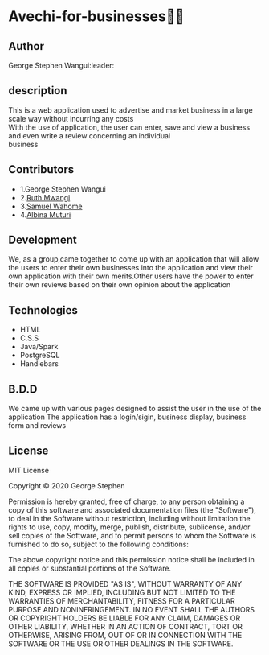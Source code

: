 # Avechi-for-businesses:rocket::rocket:
## Author
George Stephen Wangui:leader:
## description
This is a web application used to advertise and market business in a large scale way without incurring any costs <br/>
With the use of application, the user can enter, save and view a business and even write a review concerning an individual <br/> business
## Contributors
* 1.George Stephen Wangui
* 2.[Ruth Mwangi](https://github.com/Ruth-Mwangi)
* 3.[Samuel Wahome](https://github.com/Samuel-dot-cloud)
* 4.[Albina Muturi](https://github.com/NyawiraMuturi)
## Development
We, as a group,came together to come up with an application that will allow the users to enter their own businesses into the application and view their own application with their own merits.Other users have the power to enter their own reviews based on their own opinion about the application
## Technologies
* HTML
* C.S.S
* Java/Spark
* PostgreSQL
* Handlebars
## B.D.D
We came up with various pages designed to assist the user in the use of the application 
The application has a login/sigin, business display, business form and reviews
## License
MIT License

Copyright :copyright: 2020 George Stephen

Permission is hereby granted, free of charge, to any person obtaining a copy
of this software and associated documentation files (the "Software"), to deal
in the Software without restriction, including without limitation the rights
to use, copy, modify, merge, publish, distribute, sublicense, and/or sell
copies of the Software, and to permit persons to whom the Software is
furnished to do so, subject to the following conditions:

The above copyright notice and this permission notice shall be included in all
copies or substantial portions of the Software.

THE SOFTWARE IS PROVIDED "AS IS", WITHOUT WARRANTY OF ANY KIND, EXPRESS OR
IMPLIED, INCLUDING BUT NOT LIMITED TO THE WARRANTIES OF MERCHANTABILITY,
FITNESS FOR A PARTICULAR PURPOSE AND NONINFRINGEMENT. IN NO EVENT SHALL THE
AUTHORS OR COPYRIGHT HOLDERS BE LIABLE FOR ANY CLAIM, DAMAGES OR OTHER
LIABILITY, WHETHER IN AN ACTION OF CONTRACT, TORT OR OTHERWISE, ARISING FROM,
OUT OF OR IN CONNECTION WITH THE SOFTWARE OR THE USE OR OTHER DEALINGS IN THE
SOFTWARE.
